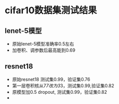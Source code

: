 # cifar10数据集测试结果
## lenet-5模型
- 原始lenet-5模型准确率0.5左右
- 加卷积、调参数后最高能到0.69

## resnet18
- 原始resnet18 测试集0.99，验证集0.76
- 第一层卷积核从7*7改为3*3，测试集0.99,验证集0.82
- 原模型加0.5 dropout, 测试集0.99，验证集0.82
- 